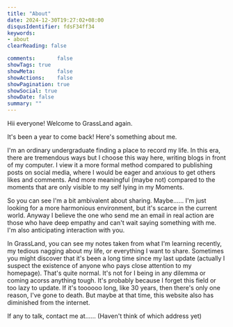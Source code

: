 ```yaml
---
title: "About"
date: 2024-12-30T19:27:02+08:00
disqusIdentifier: fdsF34ff34
keywords:
- about
clearReading: false

comments:       false
showTags: true
showMeta:       false
showActions:    false
showPagination: true
showSocial: true
showDate: false
summary: ""
---
```


Hii everyone! Welcome to GrassLand again. 

It's been a year to come back! Here's something about me.

I'm an ordinary undergraduate finding a place to record my life. In this era, there are tremendous ways but I choose this way here, writing blogs in front of my computer. I view it a more formal method compared to publishing posts on social media, where I would be eager and anxious to get others likes and comments. And more meaningful (maybe not) compared to the moments that are only visible to my self lying in my Moments. 

So you can see I'm a bit ambivalent about sharing. Maybe...... I'm just looking for a more harmonious environment, but it's scarce in the current world. Anyway I believe the one who send me an email in real action are those who have deep empathy and can't wait saying something with me. I'm also anticipating interaction with you.

In GrassLand, you can see my notes taken from what I'm learning recently, my tedious nagging about my life, or everything I want to share. Sometimes you might discover that it's been a long time since my last update (actually I suspect the existence of anyone who pays close attention to my homepage). That's quite normal. It's not for I being in any dilemma or coming acorss anything tough. It's probably because I forget this field or too lazy to update. If it's toooooo long, like 30 years, then there's only one reason, I've gone to death. But maybe at that time, this website also has diminished from the internet. 

If any to talk, contact me at...... (Haven't think of which address yet)

